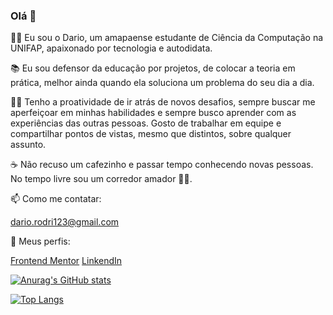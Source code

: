 ### Olá 👋

👨‍🎓 Eu sou o Dario, um amapaense estudante de Ciência da Computação na UNIFAP, apaixonado por tecnologia e autodidata. 

📚 Eu sou defensor da educação por projetos, de colocar a teoria em prática, melhor ainda quando ela soluciona um problema do seu dia a dia. 

🐱‍💻 Tenho a proatividade de ir atrás de novos desafios, sempre buscar me aperfeiçoar em minhas habilidades e sempre busco aprender com as experiências das outras pessoas. Gosto de trabalhar em equipe e compartilhar pontos de vistas, mesmo que distintos, sobre qualquer assunto.

☕ Não recuso um cafezinho e passar tempo conhecendo novas pessoas. No tempo livre sou um corredor amador 🏃‍♂️.


📫 Como me contatar:  

 dario.rodri123@gmail.com

🔎 Meus perfis:  

[Frontend Mentor](https://www.frontendmentor.io/profile/Unidade)
[LinkendIn](https://www.linkedin.com/in/dariorodriguesdev/)

[![Anurag's GitHub stats](https://github-readme-stats.vercel.app/api?username=Unidade)](https://github.com/anuraghazra/github-readme-stats)

[![Top Langs](https://github-readme-stats.vercel.app/api/top-langs/?username=Unidade&layout=compact)](https://github.com/anuraghazra/github-readme-stats)
